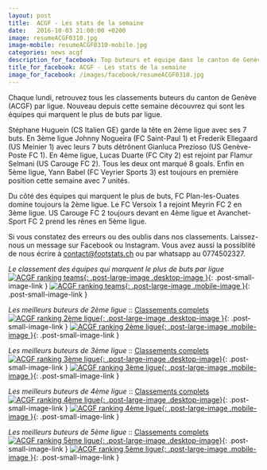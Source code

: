 ```yaml
---
layout: post
title:  ACGF - Les stats de la semaine
date:   2016-10-03 21:00:00 +0200
image: resumeACGF0310.jpg
image-mobile: resumeACGF0310-mobile.jpg
categories: news acgf
description_for_facebook: Top buteurs et équipe dans le canton de Genève
title_for_facebook: ACGF - Les stats de la semaine
image_for_facebook: /images/facebook/resumeACGF0310.jpg
---
```

Chaque lundi, retrouvez tous les classements buteurs du canton de Genève (ACGF) par ligue. Nouveau depuis cette semaine découvrez qui sont les équipes qui marquent le plus de buts par ligue.

Stéphane Huguein (CS Italien GE) garde la tête en 2ème ligue avec ses 7 buts. En 3ème ligue Johnny Nogueira (FC Saint-Paul 1) et Frederik Ellegaard (US Meinier 1) avec leurs 7 buts détrônent Gianluca Prezioso (US Genève-Poste FC 1). En 4ème ligue, Lucas Duarte (FC City 2) est rejoint par Flamur Selmani (US Carouge FC 2). Tous les deux ont marqué 8 goals. Enfin en 5ème ligue, Yann Babel (FC Veyrier Sports 3) est toujours en première position cette semaine avec 7 unités.

Du côté des équipes qui marquent le plus de buts, FC Plan-les-Ouates domine toujours la 2ème ligue. Le FC Versoix 1 a rejoint Meyrin FC 2 en 3ème ligue. US Carouge FC 2 toujours devant en 4ème ligue et Avanchet-Sport FC 2 prend les rênes en 5ème ligue.

Si vous constatez des erreurs ou des oublis dans nos classements. Laissez-nous un message sur Facebook ou Instagram. Vous avez aussi la possiblité de nous écrire à contact@footstats.ch ou par whatsapp au 0774502327.

_Le classement des équipes qui marquent le plus de buts par ligue_
[![ACGF ranking teams]({{site.url}}/images/posts/rankings/resumeACGFA0310.jpg){: .post-large-image .desktop-image }]({{site.url}}/images/posts/rankings/resumeACGFA0310.jpg){: .post-small-image-link }
[![ACGF ranking teams]({{site.url}}/images/posts/rankings/resumeACGFA0310-mobile.jpg){: .post-large-image .mobile-image }]({{site.url}}/images/posts/rankings/resumeACGFA0310-mobile.jpg){: .post-small-image-link }

_Les meilleurs buteurs de 2ème ligue_ :: [Classements complets]({{site.url}}/acgf/2eme-ligue)
[![ACGF ranking 2ème ligue]({{site.url}}/images/posts/rankings/resumeACGF20310.jpg){: .post-large-image .desktop-image }]({{site.url}}/images/posts/rankings/resumeACGF20310.jpg){: .post-small-image-link }
[![ACGF ranking 2ème ligue]({{site.url}}/images/posts/rankings/resumeACGF20310-mobile.jpg){: .post-large-image .mobile-image }]({{site.url}}/images/posts/rankings/resumeACGF20310-mobile.jpg){: .post-small-image-link }

_Les meilleurs buteurs de 3ème ligue_ :: [Classements complets]({{site.url}}/acgf/3eme-ligue)
[![ACGF ranking 3ème ligue]({{site.url}}/images/posts/rankings/resumeACGF30310.jpg){: .post-large-image .desktop-image}]({{site.url}}/images/posts/rankings/resumeACGF30310.jpg){: .post-small-image-link }
[![ACGF ranking 3ème ligue]({{site.url}}/images/posts/rankings/resumeACGF30310-mobile.jpg){: .post-large-image .mobile-image }]({{site.url}}/images/posts/rankings/resumeACGF30310-mobile.jpg){: .post-small-image-link }

_Les meilleurs buteurs de 4ème ligue_ :: [Classements complets]({{site.url}}/acgf/4eme-ligue)
[![ACGF ranking 4ème ligue]({{site.url}}/images/posts/rankings/resumeACGF40310.jpg){: .post-large-image .desktop-image}]({{site.url}}/images/posts/rankings/resumeACGF40310.jpg){: .post-small-image-link }
[![ACGF ranking 4ème ligue]({{site.url}}/images/posts/rankings/resumeACGF40310-mobile.jpg){: .post-large-image .mobile-image }]({{site.url}}/images/posts/rankings/resumeACGF40310-mobile.jpg){: .post-small-image-link }

_Les meilleurs buteurs de 5ème ligue_ :: [Classements complets]({{site.url}}/acgf/5eme-ligue)
[![ACGF ranking 5ème ligue]({{site.url}}/images/posts/rankings/resumeACGF50310.jpg){: .post-large-image .desktop-image}]({{site.url}}/images/posts/rankings/resumeACGF50310.jpg){: .post-small-image-link }
[![ACGF ranking 5ème ligue]({{site.url}}/images/posts/rankings/resumeACGF50310-mobile.jpg){: .post-large-image .mobile-image }]({{site.url}}/images/posts/rankings/resumeACGF50310-mobile.jpg){: .post-small-image-link }